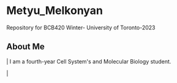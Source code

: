 # Metyu_Melkonyan
Repository for BCB420 Winter- University of Toronto-2023

## About Me
| I am a fourth-year Cell System's and Molecular Biology student.

|
